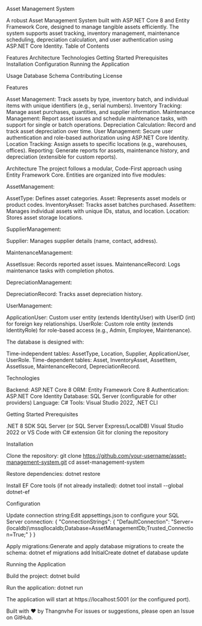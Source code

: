 Asset Management System
  
A robust Asset Management System built with ASP.NET Core 8 and Entity Framework Core, designed to manage tangible assets efficiently. The system supports asset tracking, inventory management, maintenance scheduling, depreciation calculation, and user authentication using ASP.NET Core Identity.
Table of Contents

Features
Architecture
Technologies
Getting Started
Prerequisites
Installation
Configuration
Running the Application


Usage
Database Schema
Contributing
License

Features

Asset Management: Track assets by type, inventory batch, and individual items with unique identifiers (e.g., serial numbers).
Inventory Tracking: Manage asset purchases, quantities, and supplier information.
Maintenance Management: Report asset issues and schedule maintenance tasks, with support for single or batch operations.
Depreciation Calculation: Record and track asset depreciation over time.
User Management: Secure user authentication and role-based authorization using ASP.NET Core Identity.
Location Tracking: Assign assets to specific locations (e.g., warehouses, offices).
Reporting: Generate reports for assets, maintenance history, and depreciation (extensible for custom reports).

Architecture
The project follows a modular, Code-First approach using Entity Framework Core. Entities are organized into five modules:

AssetManagement:

AssetType: Defines asset categories.
Asset: Represents asset models or product codes.
InventoryAsset: Tracks asset batches purchased.
AssetItem: Manages individual assets with unique IDs, status, and location.
Location: Stores asset storage locations.


SupplierManagement:

Supplier: Manages supplier details (name, contact, address).


MaintenanceManagement:

AssetIssue: Records reported asset issues.
MaintenanceRecord: Logs maintenance tasks with completion photos.


DepreciationManagement:

DepreciationRecord: Tracks asset depreciation history.


UserManagement:

ApplicationUser: Custom user entity (extends IdentityUser) with UserID (int) for foreign key relationships.
UserRole: Custom role entity (extends IdentityRole) for role-based access (e.g., Admin, Employee, Maintenance).



The database is designed with:

Time-independent tables: AssetType, Location, Supplier, ApplicationUser, UserRole.
Time-dependent tables: Asset, InventoryAsset, AssetItem, AssetIssue, MaintenanceRecord, DepreciationRecord.

Technologies

Backend: ASP.NET Core 8
ORM: Entity Framework Core 8
Authentication: ASP.NET Core Identity
Database: SQL Server (configurable for other providers)
Language: C#
Tools: Visual Studio 2022, .NET CLI

Getting Started
Prerequisites

.NET 8 SDK
SQL Server (or SQL Server Express/LocalDB)
Visual Studio 2022 or VS Code with C# extension
Git for cloning the repository

Installation

Clone the repository:
git clone https://github.com/your-username/asset-management-system.git
cd asset-management-system


Restore dependencies:
dotnet restore


Install EF Core tools (if not already installed):
dotnet tool install --global dotnet-ef



Configuration

Update connection string:Edit appsettings.json to configure your SQL Server connection:
{
  "ConnectionStrings": {
    "DefaultConnection": "Server=(localdb)\\mssqllocaldb;Database=AssetManagementDb;Trusted_Connection=True;"
  }
}


Apply migrations:Generate and apply database migrations to create the schema:
dotnet ef migrations add InitialCreate
dotnet ef database update



Running the Application

Build the project:
dotnet build


Run the application:
dotnet run

The application will start at https://localhost:5001 (or the configured port).

Built with ❤️ by Thangnvhe For issues or suggestions, please open an Issue on GitHub.
